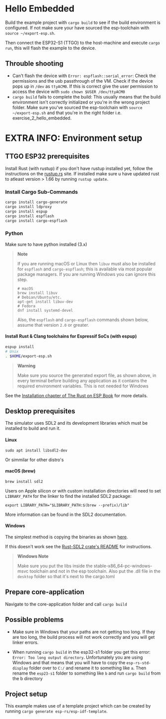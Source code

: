 # Hello Embedded

Build the example project with `cargo build` to see if the build environment is configured. 
If not make sure your have sourced the esp-toolchain with `source ~/export-esp.sh`.

Then connect the ESP32-S1 (TTGO) to the host-machine and execute `cargo run`, this will flash the example to the device.

## Throuble shooting

* Can't flash the device with `Error: espflash::serial_error`:
    Check the permissions and the usb passthrough of the VM. Check if the device pops up in `/dev` as `ttyACM0`.
    If this is correct give the user permission to access the device with `sudo chown $USER /dev/ttyACM0`
* `cargo build` fails to complete the build:
    This usually means that the build environment isn't correctly initialized or you're in the wrong project folder.
    Make sure you've sourced the esp-toolchain with `source ~/export-esp.sh` and that you're in the right folder i.e. exercise_2_hello_embedded.

# EXTRA INFO: Environment setup
## TTGO ESP32 prerequisites

Install Rust (with rustup) if you don't have rustup installed yet, follow the instructions on the [rustup.rs](https://rustup.rs) site.
If installed make sure u have updated rust to atleast version > 1.66 by running `rustup update`.

### Install Cargo Sub-Commands
```sh
cargo install cargo-generate
cargo install ldproxy
cargo install espup
cargo install espflash
cargo install cargo-espflash
```

### Python
Make sure to have python installed (3.x)

> **Note**
>
> If you are running macOS or Linux then `libuv` must also be installed for `espflash` and `cargo-espflash`; 
> this is available via most popular package managers. If you are running Windows you can ignore this step.
> ```
> # macOS
> brew install libuv
> # Debian/Ubuntu/etc.
> apt-get install libuv-dev
> # Fedora
> dnf install systemd-devel
> ```
> Also, the `espflash` and `cargo-espflash` commands shown below, assume that version `2.0` or
> greater.

#### Install Rust & Clang toolchains for Espressif SoCs (with espup)
```sh
espup install
# Unix
. $HOME/export-esp.sh
```
> **Warning**
>
> Make sure you source the generated export file, as shown above, in every terminal before building any application as it contains the required environment variables. This is not needed for Windows

See the [Installation chapter of The Rust on ESP Book](https://esp-rs.github.io/book/installation/index.html) for more details.


## Desktop prerequisites

The simulator uses SDL2 and its development libraries which must be installed to build and run it.

#### Linux
```
sudo apt install libsdl2-dev
```
Or simmilar for other distro's

#### macOS (brew)
```
brew install sdl2
```

Users on Apple silicon or with custom installation directories will need to set ```LIBRARY_PATH``` for the linker to find the installed SDL2 package:
```
export LIBRARY_PATH="$LIBRARY_PATH:$(brew --prefix)/lib"
```
More information can be found in the SDL2 documentation.

#### Windows
The simplest method is copying the binaries as shown [here](https://github.com/Rust-SDL2/rust-sdl2#windows-msvc).

If this doesn't work see the [Rust-SDL2 crate's README](https://github.com/Rust-SDL2/rust-sdl2) for instructions.

> **Windows Note**
>
> Make sure you put the libs inside the stable-x86_64-pc-windows-msvc toolchain and not in the esp toolchain.
> Also put the .dll file in the `desktop` folder so that it's next to the cargo.toml 

## Prepare core-application
Navigate to the core-application folder and call
`cargo build`

## Possible problems

- Make sure in Windows that your paths are not getting too long. If they are too long, the build process will not work correctly and you will get linker errors.

- When running `cargo build` in the esp32-s1 folder you get this error: `Error: Too long output directory`. 
Unfortunately you are using Windows and that means that you will have to copy the `esp-rs-std-display` folder over to `C:/` and rename it to something like `a`. Then rename the `esp23-s1` folder to something like `b` and run `cargo build` from the b directory

## Project setup
This example makes use of a template project which can be created by running `cargo generate esp-rs/esp-idf-template`.